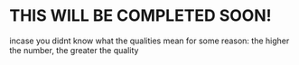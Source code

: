 # THIS WILL BE COMPLETED SOON!

incase you didnt know what the qualities mean for some reason: the higher the number, the greater the quality
